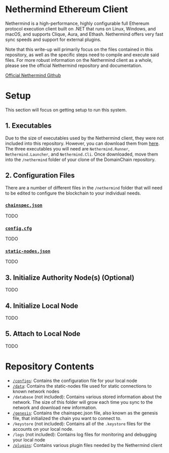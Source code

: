 # Nethermind Ethereum Client
Nethermind is a high-performance, highly configurable full Ethereum protocol execution client built on .NET that runs on Linux, Windows, and macOS, and supports Clique, Aura, and Ethash. Nethermind offers very fast sync speeds and support for external plugins.

Note that this write-up will primarily focus on the files contained in this repository, as well as the specific steps need to compile and execute said files.  For more robust information on the Nethermind client as a whole, please see the official Nethermind repository and documentation.

[Official Nethermind Github](https://github.com/NethermindEth/nethermind)


# Setup
This section will focus on getting setup to run this system.
  ## 1. Executables
  Due to the size of executables used by the Nethermind client, they were not included into this repository.  However, you can download them from [here](https://downloads.nethermind.io/).  The three executables you will need are <code>Nethermind.Runner</code>, <code>Nethermind.Launcher</code>, and <code>Nethermind.Cli</code>.  Once downloaded, move them into the <code>/nethermind</code> folder of your clone of the DomainChain repository.
  
  ## 2. Configuration Files
  There are a number of different files in the <code>/nethermind</code> folder that will need to be edited to configure the blockchain to your individual needs.
  ### [<code>chainspec.json</code>](genesis/chainspec.json)
  TODO
  ### [<code>config.cfg</code>](configs/config.cfg)
  TODO
  ### [<code>static-nodes.json</code>](data/static-nodes.json)
  TODO
  
  ## 3. Initialize Authority Node(s) (Optional)
  TODO
  
  ## 4. Initialize Local Node
  TODO
  
  ## 5. Attach to Local Node
  TODO

# Repository Contents
  - [<code>/configs</code>](configs): Contains the configuration file for your local node
  - [<code>/data</code>](data): Contains the static-nodes file used for static connections to known network nodes
  - <code>/database</code> (not included): Contains various stored information about the network.  The size of this folder will grow each time you sync to the network and download new information.
  - [<code>/genesis</code>](genesis): Contains the chainspec.json file, also known as the genesis file, that initialized the chain you want to connect to.
  - <code>/keystore</code> (not included): Contains all of the <code>.keystore</code> files for the accounts on your local node.
  - <code>/logs</code> (not included): Contains log files for monitoring and debugging your local node
  - [<code>/plugins</code>](plugins): Contains various plugin files needed by the Nethermind client
  
  
  
